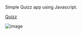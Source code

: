 Simple Quizz app using Javascript.

<a href="https://dragostrifan.github.io/quizzappjavascript/">Quizz</a>

![image](https://user-images.githubusercontent.com/120646789/207887955-867c18f1-6515-44ee-871a-56093d85ef4a.png)


